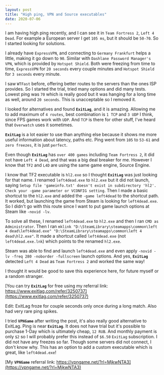 ```yaml
---
layout: post
title: "High ping, VPN and Source executables"
date: 2020-07-06
---
```


I am having high ping recently, and I can see it in `Team Fortress 2`, `Left 4 Dead`. For example a European server I get `105 ms`, but it should be `50-70`. So I started looking for solutions.

I already have `ExpressVPN`, and connecting to `Germany Frankfurt` helps a little, making it go down to `90`. Similar with `Dashlane Password Manager's VPN`, which is provided by `Hotspot Shield`. Both were freezing from time to time, `ExpressVPN` for `20 seconds` every couple minutes and `Hotspot Shield` for `3 seconds` every minute.

I saw `WTFast` before, offering better routes to the servers than the ones ISP provides. So I started the trial, tried many options and did many tests. Lowest ping was `70` which is really good but it was hanging for a long time as well, around `20 seconds`. This is unacceptable so I removed it. 

I looked for alternatives and found **`ExitLag`**, and it is amazing. Allowing me to add maximum of `4 routes`, best combination is `1 TCP` and `3 UDP` I think, since FPS games work with `UDP`. And `TCP` is there for other stuff, I've heard that `Overwatch` uses it sometimes. 

**`ExitLag`** is a lot easier to use than anything else because it shows me more useful information about latency, paths etc. Ping went from `105` to `53-61` and `zero freezes`, it is just `perfect`.

Even though **`ExitLag`** has `over 400 games` including `Team Fortress 2`, it did not have `Left 4 Dead`, and that was a big deal breaker for me. However I know that `TF2` and `L4D` are using the same game engine, Source Engine. 

I know that TF2 executable is `hl2.exe` so I thought **`ExitLag`** was just looking for that name. I renamed `left4dead.exe` to `hl2.exe` but it did not launch, saying `Setup file 'gameinfo.txt' doesn't exist in subdirectory 'hl2'. Check your -game parameter or VCONFIG setting`. Then I made a basic shortcut to the `hl2.exe` and added the `-game left4dead` to the shortcut path. It worked, but launching the game from Steam is looking for `left4dead.exe`. So I didn't go with this route since I want to put game launch options at Steam like `-novid -lv`.

To solve all these, I renamed `left4dead.exe` to `hl2.exe` and then I ran `CMD as Administrator`. Then I ran `mklink "D:\SteamLibrary\steamapps\common\left 4 dead\left4dead.exe" "D:\SteamLibrary\steamapps\common\left 4 dead\hl2.exe"`. It made a shortcut called `left4dead.exe` (not `left4dead.exe.lnk`) which points to the renamed `hl2.exe`.

Steam was able to find and launch `left4dead.exe` and even apply `-novid -lv -freq 280 -noborder -fullscreen` launch options. And yes, **`ExitLag`** detected `Left 4 Dead` as `Team Fortress 2` and worked the same way!

I thought it would be good to save this experience here, for future myself or a random stranger.

[You can try **`ExitLag`** for free using my referral link: https://www.exitlag.com/refer/3250737](https://www.exitlag.com/refer/3250737)

Edit: ExitLag froze for couple seconds only once during a long match. Also had very rare ping spikes.

I tried **`VPNGame`** after writing the post, it's also really good alternative to ExitLag. Ping is near **`ExitLag`**. It does not have trial but it's possible to purchase 1-Day which is ultimately cheap, `12 RUB`. And monthly payment is only `$2` so I will probably prefer this instead of `$6.50` `ExitLag` subscription. I did not have any freezes so far. Though some servers did not connect, I don't know why. This has an option to add a custom executable which is great, like `left4dead.exe`!

[My **`VPNGame`** referral link: https://vpngame.net/?rl=MjkwNTA3](https://vpngame.net/?rl=MjkwNTA3)

